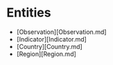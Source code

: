 # Entities

* [Observation][Observation.md]
* [Indicator][Indicator.md]
* [Country][Country.md]
* [Region][Region.md]
